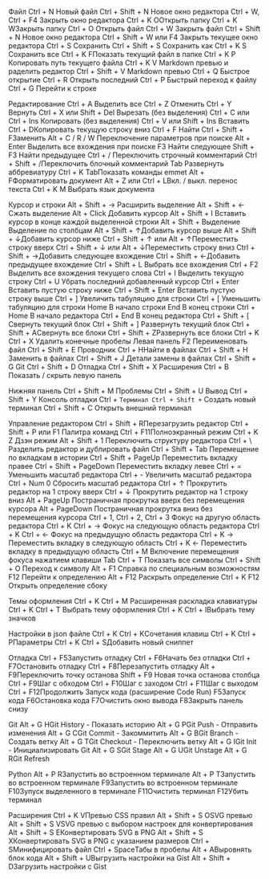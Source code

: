 
Файл
Ctrl + N Новый файл
Ctrl + Shift + N Новое окно редактора
Ctrl + W, Ctrl + F4 Закрыть окно редактора
Ctrl + K    OОткрыть папку
Ctrl + K    WЗакрыть папку
Ctrl + O Открыть файл
Ctrl + W Закрыть файл
Ctrl + Shift + N Новое окно редактора
Ctrl + Shift + W или F4 Закрыть текущее окно редактора
Ctrl + S Сохранить
Ctrl + Shift + S Сохранить как
Ctrl + K    S Сохранить все
Ctrl + K    FПоказать текущий файл в папке
Ctrl + K    P Копировать путь текущего файла
Ctrl + K    V Markdown превью и раделить редактор
Ctrl + Shift + V Markdown превью
Ctrl + Q Быстрое открытие
Ctrl + R Открыть последний
Ctrl + P Быстрый переход к файлу
Ctrl + G Перейти к строке

Редактирование
Ctrl + A Выделить все
Ctrl + Z Отменить
Ctrl + Y Вернуть
Ctrl + X или Shift + Del Вырезать (без выделения)
Ctrl + C или Ctrl + Ins Копировать (без выделения)
Ctrl + V или Shift + Ins Вставить
Ctrl + DКопировать текущую строку вниз
Ctrl + F Найти
Ctrl + Shift + FЗаменить
Alt + C / R / W Переключение параметров при поиске
Alt + Enter Выделить все вхождения при поиске
F3 Найти следующее
Shift + F3 Найти предыдущее
Ctrl + / Переключить строчный комментарий
Ctrl + Shift + /Переключить блочный комментарий
Tab Развернуть аббревиатуру
Ctrl + K    TabПоказать команды emmet
Alt + FФорматировать документ
Alt + Z или Ctrl + LВкл. / выкл. перенос текста
Ctrl + K    M Выбрать язык документа

Курсор и строки
Alt + Shift + → Расширить выделение
Alt + Shift + ← Сжать выделение
Alt + Click Добавить курсор
Alt + Shift + I Вставить курсор в конце каждой выделенной строки
Alt + Shift + Выделение Выделение по столбцам
Alt + Shift + ↑Добавить курсор выше
Alt + Shift + ↓Добавить курсор ниже
Ctrl + Shift + ↑ или Alt + ↑Переместить строку вверх
Ctrl + Shift + ↓ или Alt + ↓Переместить строку вниз
Ctrl + Shift + →Добавить следующее вхождение
Ctrl + Shift + ←Добавить предыдущее вхождение
Ctrl + Shift + L Выбрать все вхождения
Ctrl + F2 Выделить все вхождения текущего слова
Ctrl + I Выделить текущую строку
Ctrl + U Убрать последний добавленный курсор
Ctrl + Enter Вставить пустую строку ниже
Ctrl + Shift + Enter Вставить пустую строку выше
Ctrl + ] Увеличить табуляцию для строки
Ctrl + [ Уменьшить табуляцию для строки
Home В начало строки
End В конец строки
Ctrl + Home В начало редактора
Ctrl + End В конец редактора
Ctrl + Shift + [ Свернуть текущий блок
Ctrl + Shift + ] Развернуть текущий блок
Ctrl + Shift + AСвернуть все блоки
Ctrl + Shift + ZРазвернуть все блоки
Ctrl + K    Ctrl + X Удалить конечные пробелы
Левая панель
F2 Переименовать файл
Ctrl + Shift + E Проводник
Ctrl + HНайти в файлах
Ctrl + Shift + H Заменить в файлах
Ctrl + Shift + J Детали замены в файлах
Ctrl + Shift + G Git
Ctrl + Shift + D Отладка
Ctrl + Shift + X Расширения
Ctrl + B Показать / скрыть левую панель

Нижняя панель
Ctrl + Shift + M Проблемы
Ctrl + Shift + U Вывод
Ctrl + Shift + Y Консоль отладки
Ctrl + ` Терминал
Ctrl + Shift + ` Создать новый терминал
Ctrl + Shift + C Открыть внешний терминал

Управление редактором
Ctrl + Shift + RПерезагрузить редактор
Ctrl + Shift + P или F1 Палитра команд
Ctrl + F11Полноэкранный режим
Ctrl + K    Z Дзэн режим
Alt + Shift + 1 Переключить структуру редактора
Ctrl + \ Разделить редактор и дублировать файл
Ctrl + Shift + Tab Перемещение по вкладкам в истории
Ctrl + Shift + PageUp Переместить вкладку правее
Ctrl + Shift + PageDown Переместить вкладку левее
Ctrl + = Уменьшить масштаб редактора
Ctrl + - Увеличить масштаб редактора
Ctrl + Num 0 Сбросить масштаб редактора
Ctrl + ↑ Прокрутить редактор на 1 строку вверх
Ctrl + ↓ Прокрутить редактор на 1 строку вниз
Alt + PageUp Постраничная прокрутка вверх без перемещения курсора
Alt + PageDown Постраничная прокрутка вниз без перемещения курсора
Ctrl + 1, Ctrl + 2, Ctrl + 3 Фокус на другую область редактора
Ctrl + K    Ctrl + → Фокус на следующую область редактора
Ctrl + K    Ctrl + ← Фокус на предыдущую область редактора
Ctrl + K    → Переместить вкладку в следующую область
Ctrl + K    ← Переместить вкладку в предыдущую область
Ctrl + M Включение перемещения фокуса нажатием клавиши Tab
Ctrl + T Показать все символы
Ctrl + Shift + O Переход к символу
Alt + F1 Справка по специальным возможностям
F12 Перейти к определению
Alt + F12 Раскрыть определение
Ctrl + K    F12 Открыть определение сбоку

Темы оформления
Ctrl + K    Ctrl + M Расширенная раскладка клавиатуры
Ctrl + K    Ctrl + T Выбрать тему оформления
Ctrl + K    Ctrl + IВыбрать тему значков

Настройки в json файле
Ctrl + K    Ctrl + KСочетания клавиш
Ctrl + K    Ctrl + PПараметры
Ctrl + K    Ctrl + SДобавить новый сниппет

Отладка
Ctrl + F5Запустить отладку
Ctrl + F6Начать без отладки
Ctrl + F7Остановить отладку
Ctrl + F8Перезапустить отладку
Alt + F9Переключить точку останова
Shift + F9 Новая точка останова столбца
Ctrl + F9Шаг с обходом
Ctrl + F10Шаг с заходом
Ctrl + F11Шаг с выходом
Ctrl + F12Продолжить
Запуск кода (расширение Code Run)
F5Запуск кода
F6Остановка кода
F7Очистить окно вывода
F8Закрыть панель снизу

Git
Alt + G    HGit History - Показать историю
Alt + G    PGit Push - Отправить изменения
Alt + G    CGit Commit - Закоммитить
Alt + G    BGit Branch - Создать ветку
Alt + G    TGit Checkout - Переключить ветку
Alt + G    IGit Init - Инициализировать Git
Alt + G    SGit Stage
Alt + G    UGit Unstage
Alt + G    RGit Refresh

Python
Alt + P    RЗапустить во встроенном терминале
Alt + P    TЗапустить во встроенном терминале
F9Запустить во встроенном терминале
F10Зупуск выделенного в терминале
F11Очистить терминал
F12Убить терминал

Расширения
Ctrl + K    VПревью CSS правил
Alt + Shift + S    OSVG превью
Alt + Shift + S    VSVG превью с выбором настроек для конвертирования
Alt + Shift + S    EКонвертировать SVG в PNG
Alt + Shift + S    XКонвертировать SVG в PNG с указанием размеров
Ctrl + SМинифицировать файл
Ctrl + SpaceТабы в пробелы
Alt + AВыровнять блок кода
Alt + Shift + UВыгрузить настройки на Gist
Alt + Shift + DЗагрузить настройки с Gist

